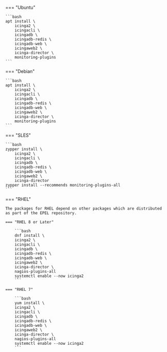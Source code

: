 === "Ubuntu"

    ```bash
    apt install \
        icinga2 \
        icingacli \
        icingadb \
        icingadb-redis \
        icingadb-web \
        icingaweb2 \
        icinga-director \
        monitoring-plugins 
    ```

=== "Debian"

    ```bash
    apt install \
        icinga2 \
        icingacli \
        icingadb \
        icingadb-redis \
        icingadb-web \
        icingaweb2 \
        icinga-director \
        monitoring-plugins
    ```

=== "SLES"

    ```bash
    zypper install \
        icinga2 \
        icingacli \
        icingadb \
        icingadb-redis \
        icingadb-web \
        icingaweb2 \
        icinga-director
    zypper install --recommends monitoring-plugins-all
    ```

=== "RHEL"

    The packages for RHEL depend on other packages which are distributed as part of the EPEL repository.

    === "RHEL 8 or Later"

        ```bash
        dnf install \
        icinga2 \
        icingacli \
        icingadb \
        icingadb-redis \
        icingadb-web \
        icingaweb2 \
        icinga-director \
        nagios-plugins-all
        systemctl enable --now icinga2
        ```

    === "RHEL 7"

        ```bash
        yum install \
        icinga2 \
        icingacli \
        icingadb \
        icingadb-redis \
        icingadb-web \
        icingaweb2 \
        icinga-director \
        nagios-plugins-all
        systemctl enable --now icinga2
        ```